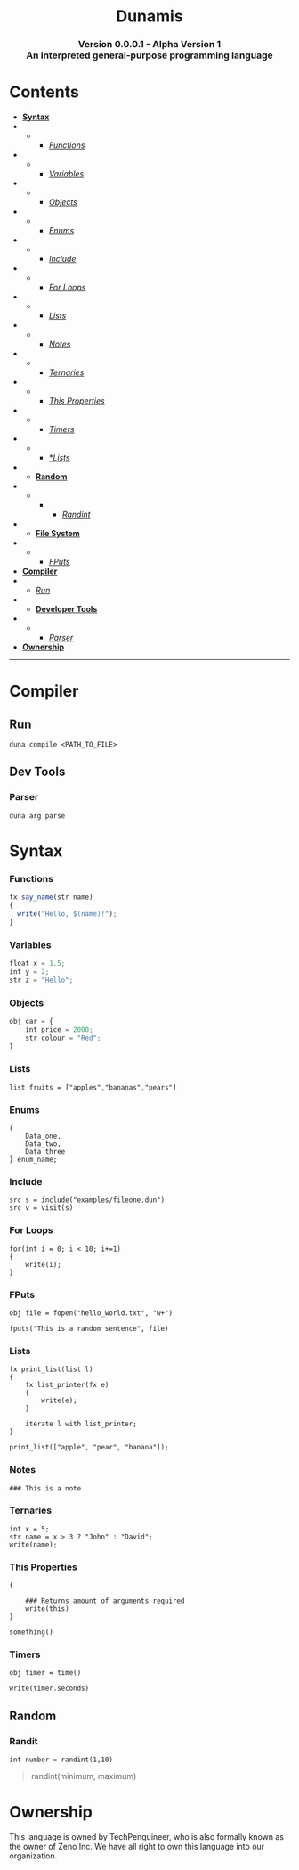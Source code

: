 <p align="center">
  <h1 align="center">Dunamis</h1>
  <h3 align="center">Version 0.0.0.1 - Alpha Version 1<br>
An interpreted general-purpose programming language
</h3>
</p>


# Contents
- [**Syntax**](#syntax)
- - - [*Functions*](#functions)
- - - [*Variables*](#variables)
- - - [*Objects*](#objects)
- - - [*Enums*](#enums)
- - - [*Include*](#include)
- - - [*For Loops*](#for-loops)
- - - [*Lists*](#lists)
- - - [*Notes*](#notes)
- - - [*Ternaries*](#ternaries)
- - - [*This Properties*](#this-properties)
- - - [*Timers*](#timers)
- - - [**Lists*](#lists)
- - [**Random**](#random)
- - - - [*Randint*](#randint)
- - [**File System**](#aaa)
- - - [*FPuts*](#fputs)
- [**Compiler**](#compiler)
- - [*Run*](#run)
- - [**Developer Tools**](#dev-tools)
- - - [*Parser*](#parser)
- [**Ownership**](#ownership)


<hr>



# Compiler

## Run
```duna compile <PATH_TO_FILE>```
## Dev Tools

### Parser
```duna arg parse```



# Syntax

### Functions
```js
fx say_name(str name)
{
  write("Hello, $(name)!");
}
```

### Variables
```js
float x = 1.5;
int y = 2;
str z = "Hello";
```

### Objects

```js
obj car = {
    int price = 2000;
    str colour = "Red";
}
```

### Lists
```
list fruits = ["apples","bananas","pears"]
```

### Enums
```enum
{
    Data_one,
    Data_two,
    Data_three
} enum_name;
```

### Include
```
src s = include("examples/fileone.dun")
src v = visit(s)
```

### For Loops
```
for(int i = 0; i < 10; i+=1)
{
    write(i);
}
```

###  FPuts

```
obj file = fopen("hello_world.txt", "w+")

fputs("This is a random sentence", file)
```

### Lists 

```
fx print_list(list l)
{
    fx list_printer(fx e)
    {
        write(e);
    }

    iterate l with list_printer;
}

print_list(["apple", "pear", "banana"]);
```

### Notes

``` 
### This is a note
```

### Ternaries

```
int x = 5;
str name = x > 3 ? "John" : "David";
write(name);
```

### This Properties
```fx something()
{

    ### Returns amount of arguments required
    write(this)
}

something()
```

### Timers

```
obj timer = time()

write(timer.seconds)
```

## Random
### Randit
``` int number = randint(1,10) ```
> randint(minimum, maximum)

# Ownership

This language is owned by TechPenguineer, who is also formally known as the owner of Zeno Inc.
We have all right to own this language into our organization.
